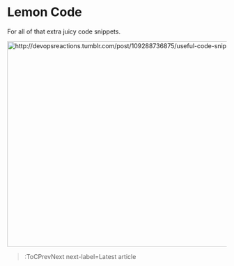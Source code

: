 # Lemon Code

For all of that extra juicy code snippets.

<p>
  <a title="Shout out to @devopsreatcions" href="http://devopsreactions.tumblr.com/post/109288736875/useful-code-snippet">
    <img width="576" height="471" src="/images/lemoncode.gif" alt="http://devopsreactions.tumblr.com/post/109288736875/useful-code-snippet">
  </a>
</p>

> :ToCPrevNext next-label=Latest article